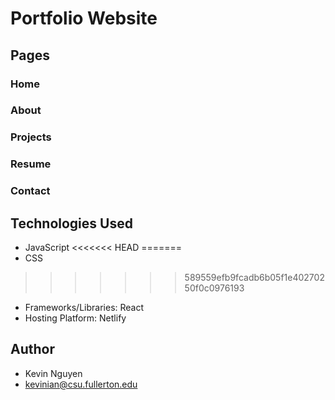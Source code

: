 # Portfolio Website

## Pages

### Home

### About

### Projects

### Resume

### Contact

## Technologies Used
- JavaScript
<<<<<<< HEAD
=======
- CSS
>>>>>>> 589559efb9fcadb6b05f1e40270250f0c0976193
- Frameworks/Libraries: React
- Hosting Platform: Netlify

## Author
- Kevin Nguyen
- kevinian@csu.fullerton.edu
